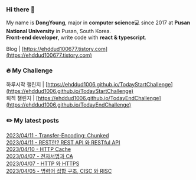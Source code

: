 
### Hi there 👋
My name is **DongYoung**, major in **computer science**💻 since 2017 at **Pusan National University** in Pusan, South Korea.  
**Front-end developer**, write code with **react & typescript**.

Blog | [https://ehddud100677.tistory.com](https://ehddud100677.tistory.com)

### 🔥 My Challenge
하루시작 챌린지 | [https://ehddud1006.github.io/TodayStartChallenge](https://ehddud1006.github.io/TodayStartChallenge)  
퇴첵 챌린지 | [https://ehddud1006.github.io/TodayEndChallenge](https://ehddud1006.github.io/TodayEndChallenge)

### ✏️ My latest posts
[2023/04/11 - Transfer-Encoding: Chunked](https://ehddud100677.tistory.com/799) <br/>
[2023/04/11 - REST란? REST API 와 RESTful API](https://ehddud100677.tistory.com/798) <br/>
[2023/04/10 - HTTP Cache](https://ehddud100677.tistory.com/797) <br/>
[2023/04/07 - 전자서명과 CA](https://ehddud100677.tistory.com/796) <br/>
[2023/04/07 - HTTP 와 HTTPS](https://ehddud100677.tistory.com/795) <br/>
[2023/04/05 - 명령어 집합 구조, CISC 와 RISC](https://ehddud100677.tistory.com/792) <br/>
